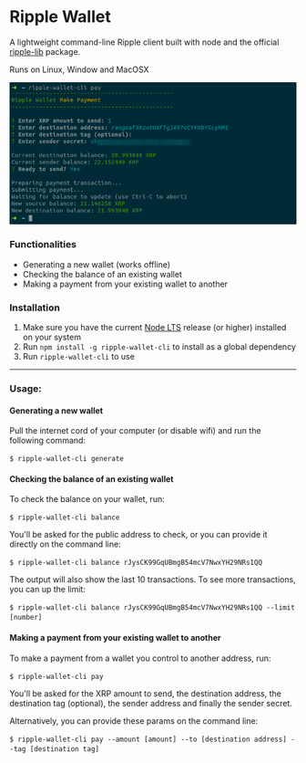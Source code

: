 # Ripple Wallet

A lightweight command-line Ripple client built with node and the official [ripple-lib](https://github.com/ripple/ripple-lib) package.

Runs on Linux, Window and MacOSX

![Network diagram](screenshot.png)

### Functionalities
- Generating a new wallet (works offline)
- Checking the balance of an existing wallet
- Making a payment from your existing wallet to another

### Installation
1. Make sure you have the current [Node LTS](https://nodejs.org/en/) release (or higher) installed on your system
2. Run `npm install -g ripple-wallet-cli` to install as a global dependency
3. Run `ripple-wallet-cli` to use

---

### Usage:

#### Generating a new wallet

Pull the internet cord of your computer (or disable wifi) and run the following command:

`$ ripple-wallet-cli generate`

#### Checking the balance of an existing wallet

To check the balance on your wallet, run:

`$ ripple-wallet-cli balance`

You'll be asked for the public address to check, or you can provide it directly on the command line:

`$ ripple-wallet-cli balance rJysCK99GqUBmgB54mcV7NwxYH29NRs1QQ`

The output will also show the last 10 transactions.
To see more transactions, you can up the limit:

`$ ripple-wallet-cli balance rJysCK99GqUBmgB54mcV7NwxYH29NRs1QQ --limit [number]`

#### Making a payment from your existing wallet to another

To make a payment from a wallet you control to another address, run:

`$ ripple-wallet-cli pay`

You'll be asked for the XRP amount to send, the destination address, the destination tag (optional), the sender address and finally the sender secret.

Alternatively, you can provide these params on the command line:

`$ ripple-wallet-cli pay --amount [amount] --to [destination address] --tag [destination tag]`
